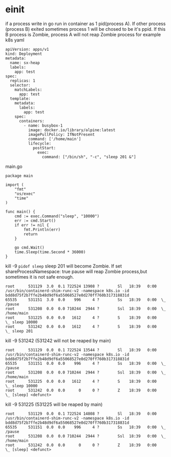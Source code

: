 # einit 
if a process write in go run in container as 1 pid(process A). If other process (process B) exited sometimes process 1 will be chosed to be it's ppid. If this B process is Zombie, process A will not reap Zombie process
for example  k8s yaml
```
apiVersion: apps/v1
kind: Deployment
metadata:
  name: sx-heap
  labels:
    app: test
spec:
  replicas: 1
  selector:
    matchLabels:
      app: test
  template:
    metadata:
      labels:
        app: test
    spec:
      containers:
        - name: busybox-1
          image: docker.io/library/alpine:latest
          imagePullPolicy: IfNotPresent
          command: ['/home/main']
          lifecycle:
            postStart:
              exec:
                command: ["/bin/sh", "-c", "sleep 201 &"]
```

main.go
```
package main

import (
	"fmt"
	"os/exec"
	"time"
)

func main() {
	cmd := exec.Command("sleep", "10000")
	err := cmd.Start()
	if err != nil {
		fmt.Println(err)
		return
	}

	go cmd.Wait()
	time.Sleep(time.Second * 36000)
}
```
kill -9 `pidof sleep`
sleep 201 will become Zombie.
If set shareProcessNamespace: true pause will   reap Zombie process,but sometimes it is not safe enough.

```
root      531129  3.0  0.1 722524 13908 ?        Sl   18:39   0:00 /usr/bin/containerd-shim-runc-v2 -namespace k8s.io -id bdd8d75f2b7ffe2b48d9df6a55068527e0d270ff760b317318831d
65535     531151  3.0  0.0    996     4 ?        Ss   18:39   0:00  \_ /pause
root      531208  0.0  0.0 710244  2944 ?        Ssl  18:39   0:00  \_ /home/main
root      531225  0.0  0.0   1612     4 ?        S    18:39   0:00      \_ sleep 10000
root      531242  0.0  0.0   1612     4 ?        S    18:39   0:00      \_ sleep 201
```

kill -9 531242 (531242 will not be reaped by main)

```
root      531129  0.0  0.1 722524 13544 ?        Sl   18:39   0:00 /usr/bin/containerd-shim-runc-v2 -namespace k8s.io -id bdd8d75f2b7ffe2b48d9df6a55068527e0d270ff760b317318831d
65535     531151  0.0  0.0    996     4 ?        Ss   18:39   0:00  \_ /pause
root      531208  0.0  0.0 710244  2944 ?        Ssl  18:39   0:00  \_ /home/main
root      531225  0.0  0.0   1612     4 ?        S    18:39   0:00      \_ sleep 10000
root      531242  0.0  0.0      0     0 ?        Z    18:39   0:00      \_ [sleep] <defunct>

```
kill -9 531225 (531225 will be reaped by main)
```
root      531129  0.0  0.1 722524 14808 ?        Sl   18:39   0:00 /usr/bin/containerd-shim-runc-v2 -namespace k8s.io -id bdd8d75f2b7ffe2b48d9df6a55068527e0d270ff760b317318831d
65535     531151  0.0  0.0    996     4 ?        Ss   18:39   0:00  \_ /pause
root      531208  0.0  0.0 710244  2944 ?        Ssl  18:39   0:00  \_ /home/main
root      531242  0.0  0.0      0     0 ?        Z    18:39   0:00      \_ [sleep] <defunct>

```
